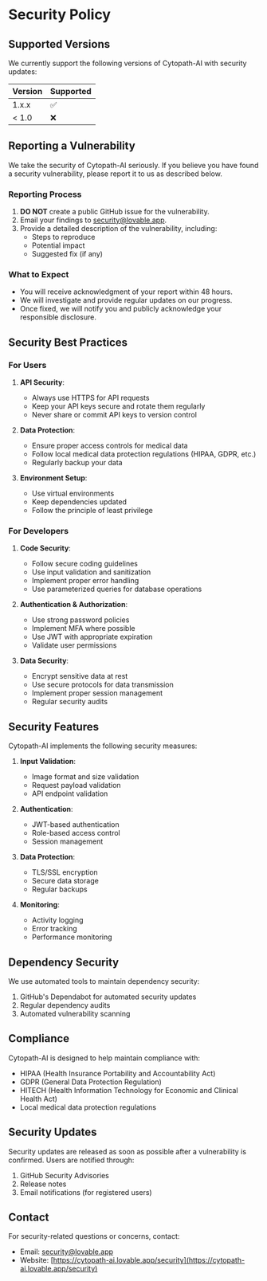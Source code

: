 # Security Policy

## Supported Versions

We currently support the following versions of Cytopath-AI with security updates:

| Version | Supported          |
| ------- | ------------------ |
| 1.x.x   | :white_check_mark: |
| < 1.0   | :x:                |

## Reporting a Vulnerability

We take the security of Cytopath-AI seriously. If you believe you have found a security vulnerability, please report it to us as described below.

### Reporting Process

1. **DO NOT** create a public GitHub issue for the vulnerability.
2. Email your findings to [security@lovable.app](mailto:security@lovable.app).
3. Provide a detailed description of the vulnerability, including:
   - Steps to reproduce
   - Potential impact
   - Suggested fix (if any)

### What to Expect

- You will receive acknowledgment of your report within 48 hours.
- We will investigate and provide regular updates on our progress.
- Once fixed, we will notify you and publicly acknowledge your responsible disclosure.

## Security Best Practices

### For Users

1. **API Security**:
   - Always use HTTPS for API requests
   - Keep your API keys secure and rotate them regularly
   - Never share or commit API keys to version control

2. **Data Protection**:
   - Ensure proper access controls for medical data
   - Follow local medical data protection regulations (HIPAA, GDPR, etc.)
   - Regularly backup your data

3. **Environment Setup**:
   - Use virtual environments
   - Keep dependencies updated
   - Follow the principle of least privilege

### For Developers

1. **Code Security**:
   - Follow secure coding guidelines
   - Use input validation and sanitization
   - Implement proper error handling
   - Use parameterized queries for database operations

2. **Authentication & Authorization**:
   - Use strong password policies
   - Implement MFA where possible
   - Use JWT with appropriate expiration
   - Validate user permissions

3. **Data Security**:
   - Encrypt sensitive data at rest
   - Use secure protocols for data transmission
   - Implement proper session management
   - Regular security audits

## Security Features

Cytopath-AI implements the following security measures:

1. **Input Validation**:
   - Image format and size validation
   - Request payload validation
   - API endpoint validation

2. **Authentication**:
   - JWT-based authentication
   - Role-based access control
   - Session management

3. **Data Protection**:
   - TLS/SSL encryption
   - Secure data storage
   - Regular backups

4. **Monitoring**:
   - Activity logging
   - Error tracking
   - Performance monitoring

## Dependency Security

We use automated tools to maintain dependency security:

1. GitHub's Dependabot for automated security updates
2. Regular dependency audits
3. Automated vulnerability scanning

## Compliance

Cytopath-AI is designed to help maintain compliance with:

- HIPAA (Health Insurance Portability and Accountability Act)
- GDPR (General Data Protection Regulation)
- HITECH (Health Information Technology for Economic and Clinical Health Act)
- Local medical data protection regulations

## Security Updates

Security updates are released as soon as possible after a vulnerability is confirmed. Users are notified through:

1. GitHub Security Advisories
2. Release notes
3. Email notifications (for registered users)

## Contact

For security-related questions or concerns, contact:
- Email: [security@lovable.app](mailto:security@lovable.app)
- Website: [https://cytopath-ai.lovable.app/security](https://cytopath-ai.lovable.app/security)

